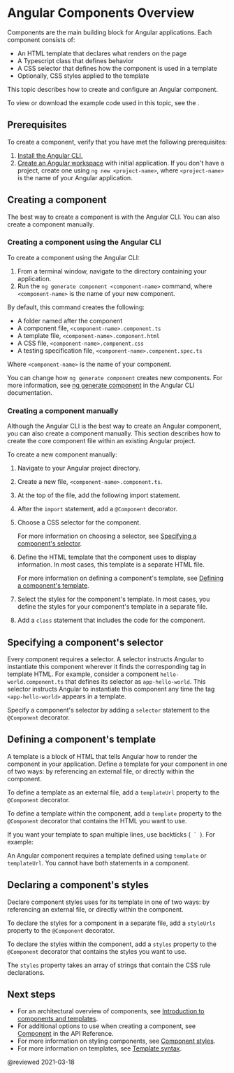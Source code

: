 # Angular Components Overview

Components are the main building block for Angular applications. Each component consists of:

* An HTML template that declares what renders on the page
* A Typescript class that defines behavior
* A CSS selector that defines how the component is used in a template
* Optionally, CSS styles applied to the template

This topic describes how to create and configure an Angular component.

<div class="alert is-helpful">

To view or download the example code used in this topic, see the <live-example></live-example>.

</div>

## Prerequisites

To create a component, verify that you have met the following prerequisites:

1. [Install the Angular CLI.](guide/setup-local#install-the-angular-cli)
1. [Create an Angular workspace](guide/setup-local#create-a-workspace-and-initial-application) with initial application.
   If you don't have a project, create one using `ng new <project-name>`, where `<project-name>` is the name of your Angular application.

## Creating a component

The best way to create a component is with the Angular CLI. You can also create a component manually.

### Creating a component using the Angular CLI

To create a component using the Angular CLI:

1. From a terminal window, navigate to the directory containing your application.
1. Run the `ng generate component <component-name>` command, where `<component-name>` is the name of your new component.

By default, this command creates the following:

* A folder named after the component
* A component file, `<component-name>.component.ts`
* A template file, `<component-name>.component.html`
* A CSS file, `<component-name>.component.css`
* A testing specification file, `<component-name>.component.spec.ts`

Where `<component-name>` is the name of your component.

<div class="alert is-helpful">

You can change how `ng generate component` creates new components.
For more information, see [ng generate component](cli/generate#component-command) in the Angular CLI documentation.

</div>

### Creating a component manually

Although the Angular CLI is the best way to create an Angular component, you can also create a component manually.
This section describes how to create the core component file within an existing Angular project.

To create a new component manually:

1. Navigate to your Angular project directory.
1. Create a new file, `<component-name>.component.ts`.
1. At the top of the file, add the following import statement.

   <code-example
        path="component-overview/src/app/component-overview/component-overview.component.ts"
        region="import">
   </code-example>

1. After the `import` statement, add a `@Component` decorator.

   <code-example
        path="component-overview/src/app/component-overview/component-overview.component.ts"
        region="decorator-skeleton">
   </code-example>

1. Choose a CSS selector for the component.

   <code-example
        path="component-overview/src/app/component-overview/component-overview.component.ts"
        region="selector">
   </code-example>

   For more information on choosing a selector, see [Specifying a component's selector](#specifying-a-components-css-selector).

1. Define the HTML template that the component uses to display information.
   In most cases, this template is a separate HTML file.

   <code-example
        path="component-overview/src/app/component-overview/component-overview.component.ts"
        region="templateUrl">
   </code-example>

   For more information on defining a component's template, see [Defining a component's template](#defining-a-components-template).

1. Select the styles for the component's template.
   In most cases, you define the styles for your component's template in a separate file.

   <code-example
        path="component-overview/src/app/component-overview/component-overview.component.ts"
        region="decorator">
   </code-example>

1. Add a `class` statement that includes the code for the component.

   <code-example
        path="component-overview/src/app/component-overview/component-overview.component.ts"
        region="class">
   </code-example>

## Specifying a component's selector

Every component requires a selector. A selector instructs Angular to instantiate this component wherever it finds the corresponding tag in template HTML. For example, consider a component `hello-world.component.ts` that defines its selector as `app-hello-world`. This selector instructs Angular to instantiate this component any time the tag `<app-hello-world>` appears in a template.

Specify a component's selector by adding a `selector` statement to the `@Component` decorator.

<code-example
    path="component-overview/src/app/component-overview/component-overview.component.ts"
    region="selector">
</code-example>

## Defining a component's template

A template is a block of HTML that tells Angular how to render the component in your application.
Define a template for your component in one of two ways: by referencing an external file, or directly within the component.

To define a template as an external file, add a `templateUrl` property to the `@Component` decorator.

<code-example
    path="component-overview/src/app/component-overview/component-overview.component.ts"
    region="templateUrl">
</code-example>

To define a template within the component, add a `template` property to the `@Component` decorator that contains the HTML you want to use.

<code-example
    path="component-overview/src/app/component-overview/component-overview.component.1.ts"
    region="template">
</code-example>

If you want your template to span multiple lines, use backticks (<code> ` </code>).
For example:

<code-example
    path="component-overview/src/app/component-overview/component-overview.component.2.ts"
    region="templatebacktick">
</code-example>

<div class="alert is-helpful">

An Angular component requires a template defined using `template` or `templateUrl`. You cannot have both statements in a component.

</div>

## Declaring a component's styles

Declare component styles uses for its template in one of two ways: by referencing an external file, or directly within the component.

To declare the styles for a component in a separate file, add a `styleUrls` property to the `@Component` decorator.

<code-example
    path="component-overview/src/app/component-overview/component-overview.component.ts"
    region="decorator">
</code-example>

To declare the styles within the component, add a `styles` property to the `@Component` decorator that contains the styles you want to use.

<code-example
    path="component-overview/src/app/component-overview/component-overview.component.3.ts"
    region="styles">
</code-example>

The `styles` property takes an array of strings that contain the CSS rule declarations.


## Next steps

* For an architectural overview of components, see [Introduction to components and templates](guide/architecture-components).
* For additional options to use when creating a component, see [Component](api/core/Component) in the API Reference.
* For more information on styling components, see [Component styles](guide/component-styles).
* For more information on templates, see [Template syntax](guide/template-syntax).

@reviewed 2021-03-18
